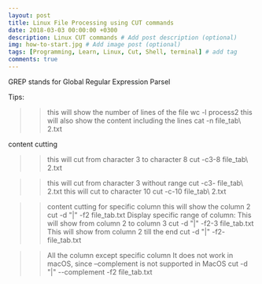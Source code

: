 ```yaml
---
layout: post
title: Linux File Processing using CUT commands
date: 2018-03-03 00:00:00 +0300
description: Linux CUT commands # Add post description (optional)
img: how-to-start.jpg # Add image post (optional)
tags: [Programming, Learn, Linux, Cut, Shell, terminal] # add tag
comments: true
---
```


GREP stands for Global Regular Expression Parsel

Tips:
>> this will show the number of lines of the file
wc -l process2
>> this will also show the content including the lines
cat -n file_tab\ 2.txt


content cutting
>> this will cut from character 3 to character 8
cut  -c3-8 file_tab\ 2.txt

>> this will cut from character 3 without range
cut  -c3- file_tab\ 2.txt
>> this will cut to character 10
cut  -c-10 file_tab\ 2.txt

> > content cutting for specific column
>> this will show the column 2
cut -d "|" -f2 file_tab.txt
>> Display specific range of column:
>> This will show from column 2 to column 3
cut -d "|" -f2-3 file_tab.txt
>> This will show from column 2 till the end
cut -d "|" -f2- file_tab.txt

>> All the column except specific column
>> It does not work in macOS, since –complement is not supported in MacOS
cut -d "|" --complement -f2 file_tab.txt
